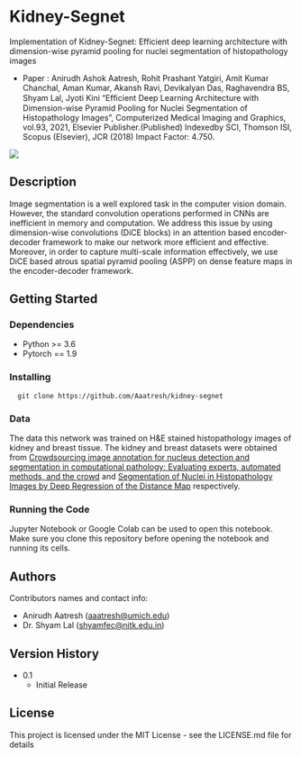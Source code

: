 # Kidney-Segnet
Implementation of Kidney-Segnet: Efficient deep learning architecture with dimension-wise pyramid pooling for nuclei segmentation of histopathology images 
* Paper : Anirudh Ashok Aatresh, Rohit Prashant Yatgiri, Amit Kumar Chanchal, Aman Kumar, Akansh Ravi, Devikalyan Das, Raghavendra BS, Shyam Lal, Jyoti Kini “Efﬁcient Deep Learning Architecture with Dimension-wise Pyramid Pooling for Nuclei Segmentation of Histopathology Images”, Computerized Medical Imaging and Graphics, vol.93, 2021, Elsevier Publisher.(Published) Indexedby SCI, Thomson ISI, Scopus (Elsevier), JCR (2018) Impact Factor: 4.750.

![](./diagrams/encoder_aspp_decoder.png)

## Description
Image segmentation is a well explored task in the computer vision domain. However, the standard convolution operations performed in CNNs are inefficient in memory and computation. We address this issue by using dimension-wise convolutions (DiCE blocks) in an attention based encoder-decoder framework to make our network more efficient and effective. Moreover, in order to capture multi-scale information effectively, we use DiCE based atrous spatial pyramid pooling (ASPP) on dense feature maps in the encoder-decoder framework. 

## Getting Started

### Dependencies
* Python >= 3.6
* Pytorch == 1.9


### Installing
```
  git clone https://github.com/Aaatresh/kidney-segnet
```

### Data
The data this network was trained on H&E stained histopathology images of kidney and breast tissue. The kidney and breast datasets were obtained from [Crowdsourcing image
annotation for nucleus detection and segmentation in computational pathology: Evaluating experts, automated methods, and
the crowd][1] and [Segmentation of Nuclei in Histopathology Images by Deep Regression of the Distance Map][2] respectively.

### Running the Code
Jupyter Notebook or Google Colab can be used to open this notebook. Make sure you clone this repository before opening the notebook and running its cells. 


## Authors

Contributors names and contact info:
* Anirudh Aatresh (aaatresh@umich.edu)
* Dr. Shyam Lal (shyamfec@nitk.edu.in)

## Version History

* 0.1
    * Initial Release

## License

This project is licensed under the MIT License - see the LICENSE.md file for details


[1]: <https://www.researchgate.net/publication/266968190_CROWDSOURCING_IMAGE_ANNOTATION_FOR_NUCLEUS_DETECTION_AND_SEGMENTATION_IN_COMPUTATIONAL_PATHOLOGY_EVALUATING_EXPERTS_AUTOMATED_METHODS_AND_THE_CROWD>
[2]: <https://ieeexplore.ieee.org/document/8438559>


